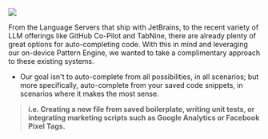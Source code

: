 [//]: # (title: Reuse Saved Materials with Atomic Auto Complete)

![](NEW_FILE_AUTO_COMPLETE.gif)

From the Language Servers that ship with JetBrains, to the recent variety of LLM offerings like GitHub Co-Pilot and TabNine, there are already plenty of great options for auto-completing code.
With this in mind and leveraging our on-device Pattern Engine, we wanted to take a complimentary approach to these existing systems.

- Our goal isn't to auto-complete from all possibilities, in all scenarios; but more specifically, auto-complete from your saved code snippets, in scenarios where it makes the most sense.
> **i.e. Creating a new file from saved boilerplate, writing unit tests, or integrating marketing scripts such as Google Analytics or Facebook Pixel Tags.**